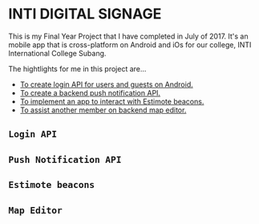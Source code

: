 # INTI DIGITAL SIGNAGE
This is my Final Year Project that I have completed in July of 2017. 
It's an mobile app that is cross-platform on Android and iOs for our college, INTI International College Subang.

The hightlights for me in this project are...

* [To create login API for users and guests on Android.](#login-api)
* [To create a backend push notification API.](#push-notification-api)
* [To implement an app to interact with Estimote beacons.](#estimote-beacons)
* [To assist another member on backend map editor.](#map-editor)


## `Login API`

## `Push Notification API`

## `Estimote beacons`

## `Map Editor`
